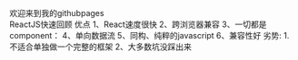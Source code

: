 欢迎来到我的githubpages<br/>
ReactJS快速回顾
优点
1、React速度很快
2、跨浏览器兼容
3、一切都是component：
4、单向数据流
5、同构、纯粹的javascript
6、兼容性好
劣势:
1.不适合单独做一个完整的框架
2、大多数坑没踩出来
